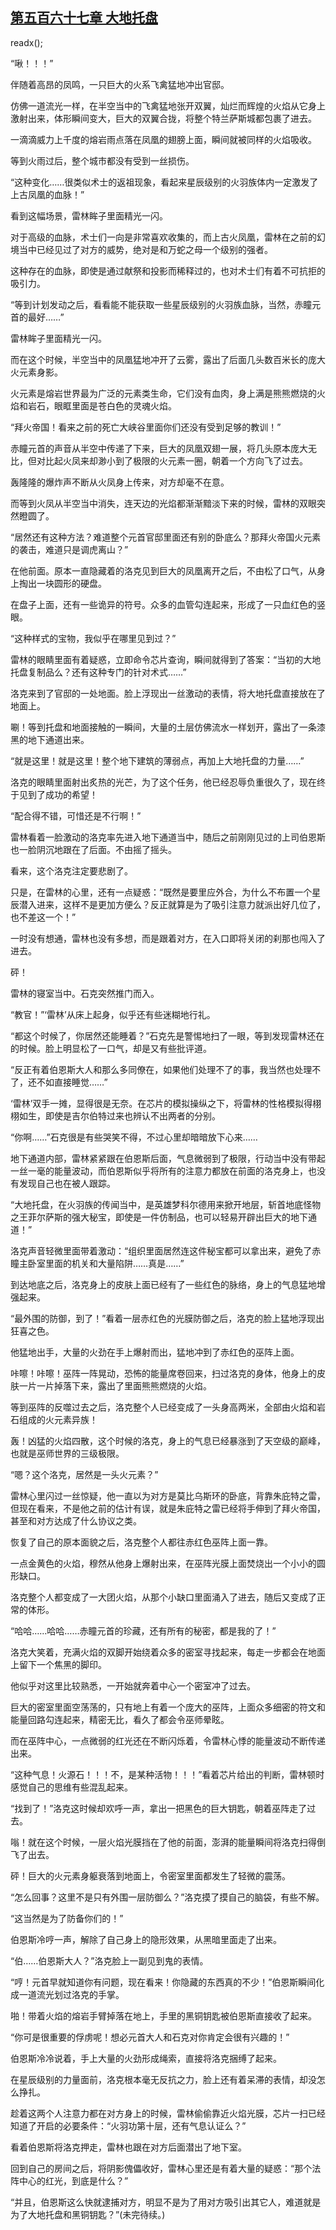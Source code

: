 ## [第五百六十七章 大地托盘](https://www.xxbiquge.com/11_11222/8959672.html)
readx();

  “啾！！！”

  伴随着高昂的凤鸣，一只巨大的火系飞禽猛地冲出官邸。

  仿佛一道流光一样，在半空当中的飞禽猛地张开双翼，灿烂而辉煌的火焰从它身上激射出来，体形瞬间变大，巨大的双翼合拢，将整个特兰萨斯城都包裹了进去。

  一滴滴威力上千度的熔岩雨点落在凤凰的翅膀上面，瞬间就被同样的火焰吸收。

  等到火雨过后，整个城市都没有受到一丝损伤。

  “这种变化……很类似术士的返祖现象，看起来星辰级别的火羽族体内一定激发了上古凤凰的血脉！”

  看到这幅场景，雷林眸子里面精光一闪。

  对于高级的血脉，术士们一向是非常喜欢收集的，而上古火凤凰，雷林在之前的幻境当中已经见过了对方的威势，绝对是和万蛇之母一个级别的强者。

  这种存在的血脉，即使是通过献祭和投影而稀释过的，也对术士们有着不可抗拒的吸引力。

  “等到计划发动之后，看看能不能获取一些星辰级别的火羽族血脉，当然，赤瞳元首的最好……”

  雷林眸子里面精光一闪。

  而在这个时候，半空当中的凤凰猛地冲开了云雾，露出了后面几头数百米长的庞大火元素身影。

  火元素是熔岩世界最为广泛的元素类生命，它们没有血肉，身上满是熊熊燃烧的火焰和岩石，眼眶里面是苍白色的灵魂火焰。

  “拜火帝国！看来之前的死亡大峡谷里面你们还没有受到足够的教训！”

  赤瞳元首的声音从半空中传递了下来，巨大的凤凰双翅一展，将几头原本庞大无比，但对比起火凤来却渺小到了极限的火元素一圈，朝着一个方向飞了过去。

  轰隆隆的爆炸声不断从火凤身上传来，对方却毫不在意。

  而等到火凤从半空当中消失，连天边的光焰都渐渐黯淡下来的时候，雷林的双眼突然瞪圆了。

  “居然还有这种方法？难道整个元首官邸里面还有别的卧底么？那拜火帝国火元素的袭击，难道只是调虎离山？”

  在他前面。原本一直隐藏着的洛克见到巨大的凤凰离开之后，不由松了口气，从身上掏出一块圆形的硬盘。

  在盘子上面，还有一些诡异的符号。众多的血管勾连起来，形成了一只血红色的竖眼。

  “这种样式的宝物，我似乎在哪里见到过？”

  雷林的眼睛里面有着疑惑，立即命令芯片查询，瞬间就得到了答案：“当初的大地托盘复制品么？还有这种专门的针对术式……”

  洛克来到了官邸的一处地面。脸上浮现出一丝激动的表情，将大地托盘直接放在了地面上。

  唰！等到托盘和地面接触的一瞬间，大量的土层仿佛流水一样划开，露出了一条漆黑的地下通道出来。

  “就是这里！就是这里！整个地下建筑的薄弱点，再加上大地托盘的力量……”

  洛克的眼睛里面射出炙热的光芒，为了这个任务，他已经忍辱负重很久了，现在终于见到了成功的希望！

  “配合得不错，可惜还是不行啊！”

  雷林看着一脸激动的洛克率先进入地下通道当中，随后之前刚刚见过的上司伯恩斯也一脸阴沉地跟在了后面。不由摇了摇头。

  看来，这个洛克注定要悲剧了。

  只是，在雷林的心里，还有一点疑惑：“既然是要里应外合，为什么不布置一个星辰潜入进来，这样不是更加方便么？反正就算是为了吸引注意力就派出好几位了，也不差这一个！”

  一时没有想通，雷林也没有多想，而是跟着对方，在入口即将关闭的刹那也闯入了进去。

  砰！

  雷林的寝室当中。石克突然推门而入。

  “教官！”‘雷林’从床上起身，似乎还有些迷糊地行礼。

  “都这个时候了，你居然还能睡着？”石克先是警惕地扫了一眼，等到发现雷林还在的时候。脸上明显松了一口气，却是又有些批评道。

  “反正有着伯恩斯大人和那么多同僚在，如果他们处理不了的事，我当然也处理不了，还不如直接睡觉……”

  ‘雷林’双手一摊，显得很是无奈。在芯片的模拟操纵之下，将雷林的性格模拟得栩栩如生，即使是吉尔伯特过来也辨认不出两者的分别。

  “你啊……”石克很是有些哭笑不得，不过心里却暗暗放下心来……

  地下通道内部，雷林紧紧跟在伯恩斯后面，气息微弱到了极限，行动当中没有带起一丝一毫的能量波动，而伯恩斯似乎将所有的注意力都放在前面的洛克身上，也没有发现自己也在被人跟踪。

  “大地托盘，在火羽族的传闻当中，是英雄梦科尔德用来掀开地层，斩首地底怪物之王菲尔萨斯的强大秘宝，即使是一件仿制品，也可以轻易开辟出巨大的地下通道！”

  洛克声音轻微里面带着激动：“组织里面居然连这件秘宝都可以拿出来，避免了赤瞳主卧室里面的机关和大量陷阱……真是……”

  到达地底之后，洛克身上的皮肤上面已经有了一些红色的脉络，身上的气息猛地增强起来。

  “最外围的防御，到了！”看着一层赤红色的光膜防御之后，洛克的脸上猛地浮现出狂喜之色。

  他猛地出手，大量的火劲在手上爆射而出，猛地冲到了赤红色的巫阵上面。

  咔嚓！咔嚓！巫阵一阵晃动，恐怖的能量席卷回来，扫过洛克的身体，他身上的皮肤一片一片掉落下来，露出了里面熊熊燃烧的火焰。

  等到巫阵的反噬过去之后，洛克整个人已经变成了一头身高两米，全部由火焰和岩石组成的火元素异族！

  轰！凶猛的火焰四散，这个时候的洛克，身上的气息已经暴涨到了天空级的巅峰，也就是巫师世界的三级极限。

  “嗯？这个洛克，居然是一头火元素？”

  雷林心里闪过一丝惊疑，他一直以为对方是莫比乌斯环的卧底，背靠朱庇特之雷，但现在看来，不是他之前的估计有误，就是朱庇特之雷已经将手伸到了拜火帝国，甚至和对方达成了什么协议之类。

  恢复了自己的原本面貌之后，洛克整个人都往赤红色巫阵上面一靠。

  一点金黄色的火焰，穆然从他身上爆射出来，在巫阵光膜上面焚烧出一个小小的圆形缺口。

  洛克整个人都变成了一大团火焰，从那个小缺口里面涌入了进去，随后又变成了正常的体形。

  “哈哈……哈哈……赤瞳元首的珍藏，还有所有的秘密，都是我的了！”

  洛克大笑着，充满火焰的双脚开始绕着众多的密室寻找起来，每走一步都会在地面上留下一个焦黑的脚印。

  他似乎对这里比较熟悉，一开始就奔着中心一个密室冲了过去。

  巨大的密室里面空荡荡的，只有地上有着一个庞大的巫阵，上面众多细密的符文和能量回路勾连起来，精密无比，看久了都会令巫师晕眩。

  而在巫阵中心，一点微弱的红光还在不断闪烁着，令雷林心悸的能量波动不断传递出来。

  “这种气息！火源石！！！不，是某种活物！！！”看着芯片给出的判断，雷林顿时感觉自己的思维有些混乱起来。

  “找到了！”洛克这时候却欢呼一声，拿出一把黑色的巨大钥匙，朝着巫阵走了过去。

  嗡！就在这个时候，一层火焰光膜挡在了他的前面，澎湃的能量瞬间将洛克扫得倒飞了出去。

  砰！巨大的火元素身躯衰落到地面上，令密室里面都发生了轻微的震荡。

  “怎么回事？这里不是只有外围一层防御么？”洛克摸了摸自己的脑袋，有些不解。

  “这当然是为了防备你们的！”

  伯恩斯冷哼一声，解除了自己身上的隐形效果，从黑暗里面走了出来。

  “伯……伯恩斯大人？”洛克脸上一副见到鬼的表情。

  “哼！元首早就知道你有问题，现在看来！你隐藏的东西真的不少！”伯恩斯瞬间化成一道流光划过洛克的手掌。

  啪！带着火焰的熔岩手臂掉落在地上，手里的黑铜钥匙被伯恩斯直接收了起来。

  “你可是很重要的俘虏呢！想必元首大人和石克对你肯定会很有兴趣的！”

  伯恩斯冷冷说着，手上大量的火劲形成绳索，直接将洛克捆缚了起来。

  在星辰级别的力量面前，洛克根本毫无反抗之力，脸上还有着呆滞的表情，却没怎么挣扎。

  趁着这两个人注意力都在对方身上的时候，雷林偷偷靠近火焰光膜，芯片一扫已经知道了开启的必要条件：“火羽功第十层，还有气息认证么？”

  看着伯恩斯将洛克押走，雷林也跟在对方后面潜出了地下室。

  回到自己的房间之后，将阴影傀儡收好，雷林心里还是有着大量的疑惑：“那个法阵中心的红光，到底是什么？”

  “并且，伯恩斯这么快就逮捕对方，明显不是为了用对方吸引出其它人，难道就是为了大地托盘和黑铜钥匙？”(未完待续。)
